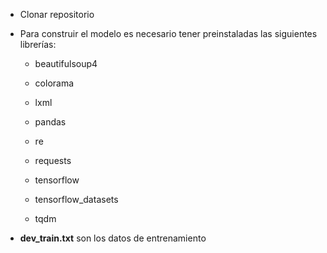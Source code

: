 * Clonar repositorio

* Para construir el modelo es necesario tener preinstaladas las siguientes librerías:
  
  * beautifulsoup4
  
  * colorama
  
  * lxml
  
  * pandas
  
  * re
  
  * requests
  
  * tensorflow
  
  * tensorflow_datasets
  
  * tqdm

* **dev_train.txt** son los datos de entrenamiento

    
